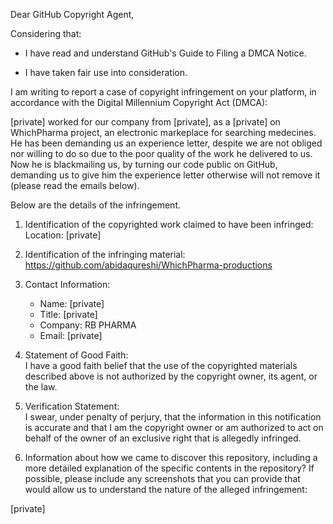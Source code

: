 Dear GitHub Copyright Agent,

Considering that:

- I have read and understand GitHub's Guide to Filing a DMCA Notice.

- I have taken fair use into consideration.

I am writing to report a case of copyright infringement on your platform, in accordance with the Digital Millennium Copyright Act (DMCA):

[private] worked for our company from [private], as a [private] on WhichPharma project, an electronic markeplace for searching medecines. He has been demanding us an experience letter, despite we are not obliged nor willing to do so due to the poor quality of the work he delivered to us. Now he is blackmailing us, by turning our code public on GitHub, demanding us to give him the experience letter otherwise will not remove it (please read the emails below).

Below are the details of the infringement.

1. Identification of the copyrighted work claimed to have been infringed:  
Location: [private]

2. Identification of the infringing material:  
https://github.com/abidaqureshi/WhichPharma-productions

3. Contact Information:  
    - Name: [private]  
    - Title: [private]  
    - Company: RB PHARMA  
    - Email: [private]  

4. Statement of Good Faith:  
  I have a good faith belief that the use of the copyrighted materials described above is not authorized by the copyright owner, its agent, or the law.

5. Verification Statement:  
I swear, under penalty of perjury, that the information in this notification is accurate and that I am the copyright owner or am authorized to act on behalf of the owner of an exclusive right that is allegedly infringed.

6. Information about how we came to discover this repository, including a more detailed explanation of the specific contents in the repository? If possible, please include any screenshots that you can provide that would allow us to understand the nature of the alleged infringement:
 
[private]  
